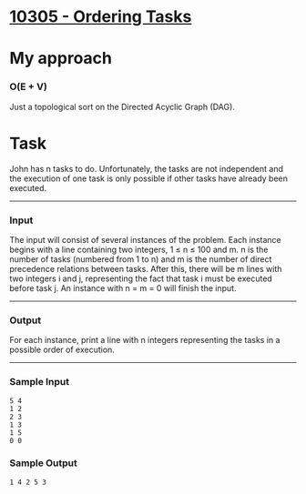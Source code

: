 # [10305 - Ordering Tasks](https://onlinejudge.org/index.php?option=onlinejudge&page=show_problem&problem=1246)

# My approach

### O(E + V)

Just a topological sort on the Directed Acyclic Graph (DAG).

# Task

John has n tasks to do. Unfortunately, the tasks are not independent and the execution of one task is
only possible if other tasks have already been executed.

---

### Input

The input will consist of several instances of the problem. Each instance begins with a line containing
two integers, 1 ≤ n ≤ 100 and m. n is the number of tasks (numbered from 1 to n) and m is the
number of direct precedence relations between tasks. After this, there will be m lines with two integers
i and j, representing the fact that task i must be executed before task j.
An instance with n = m = 0 will finish the input.

---

### Output

For each instance, print a line with n integers representing the tasks in a possible order of execution.

---

### Sample Input

```
5 4
1 2
2 3
1 3
1 5
0 0
```

### Sample Output

```
1 4 2 5 3
```
